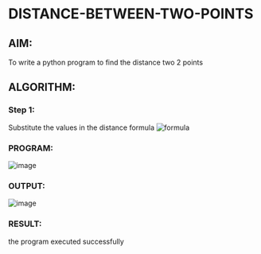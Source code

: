 # DISTANCE-BETWEEN-TWO-POINTS

## AIM:
To write a python program to find the distance two 2 points
## ALGORITHM:

### Step 1: 
Substitute the values in the distance formula  ![formula](/formula.JPG)

### PROGRAM:
![image](https://github.com/mahasri06/DISTANCE-BETWEEN-TWO-POINTS/assets/139841897/8b07d0b9-3680-4cce-a7b9-e3c4646d794c)


### OUTPUT:
![image](https://github.com/mahasri06/DISTANCE-BETWEEN-TWO-POINTS/assets/139841897/fa36a115-6018-4a5d-8661-2f46845d703e)


### RESULT:
the program executed successfully
